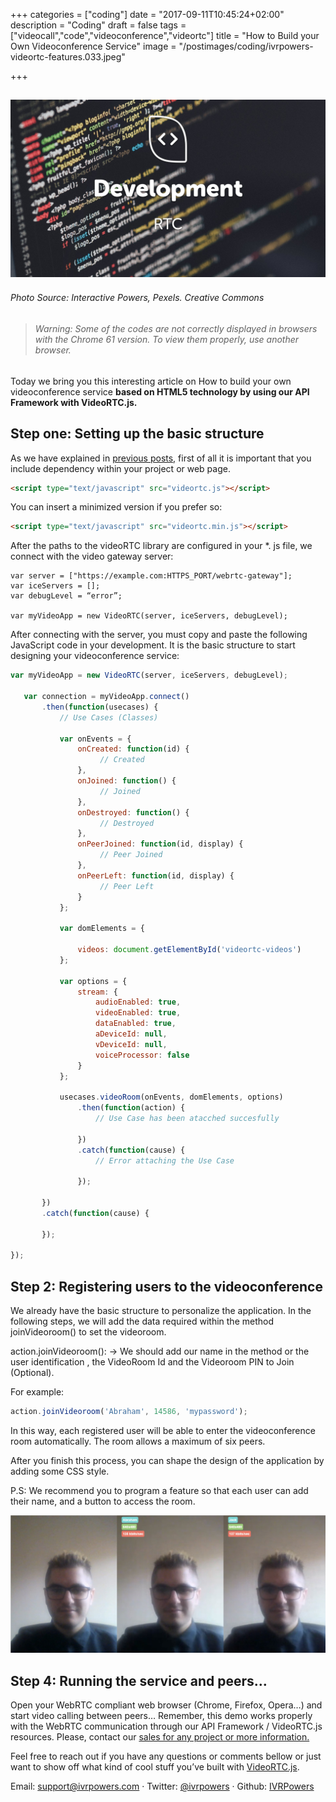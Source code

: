 +++
categories = ["coding"]
date = "2017-09-11T10:45:24+02:00"
description = "Coding"
draft = false
tags = ["videocall","code","videoconference","videortc"]
title = "How to Build your Own Videoconference Service"
image = "/postimages/coding/ivrpowers-videortc-features.033.jpeg"

+++


![development](/postimages/coding/ivrpowers-videortc-features.033.jpeg)
------------
###### Photo Source: Interactive Powers, Pexels. Creative Commons

> ###### Warning: Some of the codes are not correctly displayed in browsers with the Chrome 61 version. To view them properly, use another browser.


Today we bring you this interesting article on How to build your own videoconference service **based on HTML5 technology by using our API Framework with VideoRTC.js.**


## Step one: Setting up the basic structure

As we have explained in [previous posts,](http://blog.ivrpowers.com/post/coding/videortc-build-videocall/) first of all it is important that you include dependency within your project or web page.

~~~html
<script type="text/javascript" src="videortc.js"></script>
~~~

You can insert a minimized version if you prefer so:

~~~html
<script type="text/javascript" src="videortc.min.js"></script>
~~~

After the paths to the videoRTC library are configured in your *. js file, we connect with the video gateway server:

~~~
var server = ["https://example.com:HTTPS_PORT/webrtc-gateway"];
var iceServers = [];
var debugLevel = “error”;

var myVideoApp = new VideoRTC(server, iceServers, debugLevel);
~~~

After connecting with the server, you must copy and paste the following JavaScript code in your development. It is the basic structure to start designing your videoconference service:

~~~javascript
var myVideoApp = new VideoRTC(server, iceServers, debugLevel);

   var connection = myVideoApp.connect()
       .then(function(usecases) {
           // Use Cases (Classes)

           var onEvents = {
               onCreated: function(id) {
                    // Created
               },
               onJoined: function() {
                    // Joined
               },
               onDestroyed: function() {
                    // Destroyed
               },
               onPeerJoined: function(id, display) {
                    // Peer Joined
               },
               onPeerLeft: function(id, display) {
                    // Peer Left
               }
           };

           var domElements = {

               videos: document.getElementById('videortc-videos')
           };

           var options = {
               stream: {
                   audioEnabled: true,
                   videoEnabled: true,
                   dataEnabled: true,
                   aDeviceId: null,
                   vDeviceId: null,
                   voiceProcessor: false
               }
           };

           usecases.videoRoom(onEvents, domElements, options)
               .then(function(action) {
                   // Use Case has been atacched succesfully

               })
               .catch(function(cause) {
                   // Error attaching the Use Case
                  
               });

       })
       .catch(function(cause) {

       });

});

~~~



## Step 2: Registering users to the videoconference

We already have the basic structure to personalize the application. In the following steps, we will add the data required within the method joinVideoroom() to set the videoroom.

action.joinVideoroom(): -> We should add our name in the method or the user identification , the VideoRoom Id and the Videoroom PIN to Join (Optional). 

For example:

~~~javascript
action.joinVideoroom('Abraham', 14586, 'mypassword');
~~~

In this way, each registered user will be able to enter the videoconference room automatically. The room allows a maximum of six peers.

After you finish this process, you can shape the design of the application by adding some CSS style.

P.S: We recommend you to program a feature so that each user can add their name, and a button to access the room. 

![videoconference user](/postimages/coding/videoconference-ivrpowers.jpeg)

## Step 4: Running the service and peers…

Open your WebRTC compliant web browser (Chrome, Firefox, Opera…) and start video calling between  peers… Remember, this demo works properly with the WebRTC communication through our API Framework / VideoRTC.js resources. Please, contact our [sales for any project or more information.](http://www.ivrpowers.com/) 


Feel free to reach out if you have any questions or comments bellow or just want to show off what kind of cool stuff you’ve built with [VideoRTC.js](http://blog.ivrpowers.com/post/development/introducing-videortcjs-developers/).

Email: [support@ivrpowers.com](mailto:support@ivrpowers.com) · Twitter: [@ivrpowers](https://twitter.com/ivrpowers)
 · Github: [IVRPowers](https://github.com/ivrpowers)



